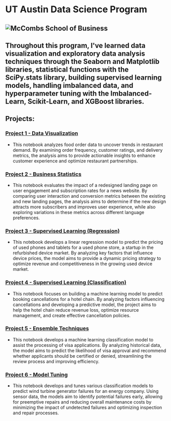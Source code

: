 # UT Austin Data Science Program
![McCombs School of Business](https://www.mccombs.utexas.edu/media/mccombs-website/site-assets/images/utilityNav-logo.svg)
---
Throughout this program, I've learned data visualization and exploratory data analysis techniques through the Seaborn and Matplotlib libraries, statistical functions with the SciPy.stats library, building supervised learning models, handling imbalanced data, and hyperparameter tuning with the Imbalanced-Learn, Scikit-Learn, and XGBoost libraries.
---
## Projects:

### [Project 1 - Data Visualization](Project1-FoodHub.ipynb)
- This notebook analyzes food order data to uncover trends in restaurant demand. By examining order frequency, customer ratings, and delivery metrics, the analysis aims to provide actionable insights to enhance customer experience and optimize restaurant partnerships.
### [Project 2 - Business Statistics](Project2-ENewsExpress.ipynb)
- This notebook evaluates the impact of a redesigned landing page on user engagement and subscription rates for a news website. By comparing user interaction and conversion metrics between the existing and new landing pages, the analysis aims to determine if the new design attracts more subscribers and improves user experience, while also exploring variations in these metrics across different language preferences.
### [Project 3 - Supervised Learning (Regression)](Project3-ReCell.ipynb)
- This notebook develops a linear regression model to predict the pricing of used phones and tablets for a used phone store, a startup in the refurbished device market. By analyzing key factors that influence device prices, the model aims to provide a dynamic pricing strategy to optimize revenue and competitiveness in the growing used device market.
### [Project 4 - Supervised Learning (Classification)](Project4-INNHotels.ipynb)
- This notebook focuses on building a machine learning model to predict booking cancellations for a hotel chain. By analyzing factors influencing cancellations and developing a predictive model, the project aims to help the hotel chain reduce revenue loss, optimize resource management, and create effective cancellation policies.
### [Project 5 - Ensemble Techniques](Project5-EasyVisa.ipynb)
- This notebook develops a machine learning classification model to assist the processing of visa applications. By analyzing historical data, the model aims to predict the likelihood of visa approval and recommend whether applicants should be certified or denied, streamlining the review process and improving efficiency.
### [Project 6 - Model Tuning](Project6-ReneWind.ipynb)
- This notebook develops and tunes various classification models to predict wind turbine generator failures for an energy company. Using sensor data, the models aim to identify potential failures early, allowing for preemptive repairs and reducing overall maintenance costs by minimizing the impact of undetected failures and optimizing inspection and repair processes.
